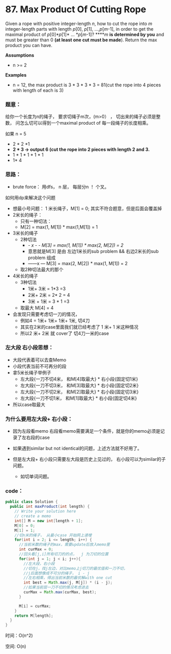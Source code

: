 # 87. Max Product Of Cutting Rope



Given a rope with positive integer-length _n_, how to cut the rope into _m_ integer-length parts with length _p_\[0\], _p_\[1\], ...,_p_\[_m_-1\], in order to get the maximal product of _p_\[0\]\*_p_\[1\]\* ... \*_p_\[_m_-1\]? ****_m_ **is determined by you** and must be greater than 0 **\(at least one cut must be made**\). Return the max product you can have.

**Assumptions**

* n &gt;= 2

**Examples**

* n = 12, the max product is 3 \* 3 \* 3 \* 3 = 81\(cut the rope into 4 pieces with length of each is 3\)

### 题意：

给你一个长度为n的绳子， 要求切绳子m次，\(m&gt;0） ， 切出来的绳子必须是整数， 问怎么切可以得到一个maximal product of 每一段绳子的长度相乘。

如果 n = 5 

* 2 \* 2 \*1 
* **2 \* 3    -&gt; output 6 \(cut the rope into 2 pieces with length 2 and 3.** 
* 1 \* 1 \* 1 \* 1 \* 1
* 1\* 4 

### 思路：

* brute force： 用dfs， n 层， 每层分n ！ 个叉。

如何用dp来解决这个问题

* 想最小号问题： 1 米长绳子，M\[1\] = 0;  其实不符合题意，但是后面会覆盖掉
* 2米长的绳子：
  * 只有一种切法：
  * M\[2\] = max\(1, M\[1\]\) \* max\(1,M\[1\]\) = 1
* 3米长的绳子
  * 2种切法
    *  _- x - -  M\[3\] = max\(1, M\[1\]\) \* max\(2, M\[2\]\) = 2_   
    * 意思就是M\[3\] 是由 左边1米长的sub problem && 右边2米长的sub problem 组成
    * ——x — M\[3\] = max\(2, M\[2\]\) \* max\(1, M\[1\]\) = 2
  * 取2种切法最大的那个
* 4米长的绳子
  * 3种切法
    * 1米+ 3米 = 1\*3 =3
    * 2米+ 2米 = 2\* 2 = 4
    * 3米 + 1米 = 3 \* 1 =3 
  * 取最大 M\[4\] = 4 
* 会发现只需要考虑切一刀的情况，
  * 例如4 = 1米+ 1米+ 1米+ 1米, 切4刀
  * 其实在2米的case里面我们就已经考虑了 1 米+ 1 米这种情况
  * 所以2 米+ 2米 就 cover了 切4刀一米的case

### 左大段 右小段思想：

* 大段代表着可以去查Memo
* 小段代表当前不可再分的段
* 拿5米长绳子举例子
  * 左大段{一刀不切4米， 和M\[4\]取最大}  \* 右小段{固定切1米}
  * 左大段{一刀不切3米， 和M\[3\]取最大}  \* 右小段{固定切2米}
  * 左大段{一刀不切2米， 和M\[2\]取最大}  \* 右小段{固定切3米}
  * 左大段{一刀不切1米， 和M\[1\]取最大}  \* 右小段{固定切4米}
* 所以case取最大

### 为什么要用左大段+ 右小段：

* 因为左段看memo 右段看memo需要满足一个条件，就是你的memo必须是记录了左右段的case
* 如果遇到similar but not identical的问题，上述方法就不好用了。
* 但是左大段+ 右小段只需要左大段是历史上见过的， 右小段可以为similar的子问题。

  * 如切单词问题。

### code：

```java
public class Solution {
  public int maxProduct(int length) {
    // Write your solution here
    // create a memo
    int[] M = new int[length + 1];
    M[0] = 0;
    M[1] = 1;
    //切n米的绳子， 从最小case 开始网上递增
    for(int i = 2; i <= length; i++) {
      //当前米数的绳子的max，需要update后放入memo里
      int curMax = 0;
      //回头看[j,i]所有切刀的的点，  j 为刀切的位置
      for(int j = 1; j < i; j++){
        //左大段，右小段
        //切在j，找j左边，对比memo上j切刀的最优值和一刀不切， 
        //j后面想像成不可分的绳子， i - j
        //左右相乘，得出当前米数的最优解with one cut
        int best = Math.max(j, M[j]) * (i - j);
        //如果当前层一刀不切的情况考虑进去
        curMax = Math.max(curMax, best);
      }

      M[i] = curMax;
    }
    return M[length];
  }
}

```

时间：O\(n^2\)

空间: O\(n\)

